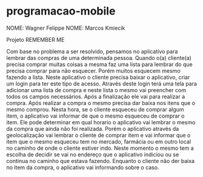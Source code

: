 # programacao-mobile

NOME: Wagner Felippe 
NOME: Marcos Kmiecik

Projeto REMEMBER ME

Com base no problema a ser resolvido, pensamos no aplicativo para lembrar das compras de uma determinada pessoa. Quando o(a) cliente(a) precisa comprar muitas coisas a mesma faz uma lista para lembrar do que precisa comprar para não esquecer. Porém muitos esquecem mesmo fazendo a lista. Neste aplicativo o cliente precisa baixar o aplicativo, criar um login para ter este tipo de acesso. Através deste login terá uma tela para adicionar uma lista de compra e neste lista o mesmo vai preencher com todos os campos necessários. Após a finalização ele vai para realizar a compra. Após realizar a compra o mesmo precisa dar baixa nos itens que o mesmo comprou. Nesta hora, se o cliente esqueceu de comprar algum item, o aplicativo vai informar de que o mesmo esqueceu de comprar o item. Ele pode determinar em qual horario o aplicativo vai lembrar o mesmo da compra que ainda não foi realizada. Porém o aplicativo através da geolocalização vai lembrar o cliente de comprar item e vai informar que o item que o mesmo esqueceu tem no mercado, farmácia ou em outro local no caminho de onde o cliente estiver indo. Neste momento o mesmo tem a escolha de decidir se vai no endereço que o aplicativo indiciou ou se continua no caminho que estava fazendo. Enquanto o cliente não der baixa no item da compra, o aplicativo vai informando sobre o caso.
